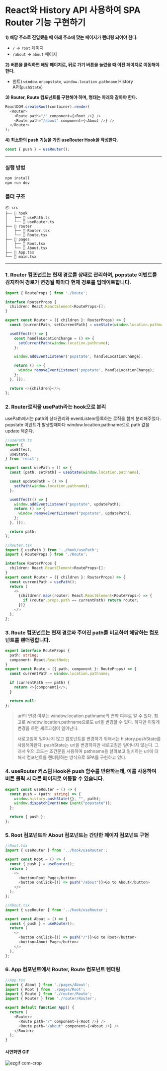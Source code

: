 # React와 History API 사용하여 SPA Router 기능 구현하기

**1) 해당 주소로 진입했을 때 아래 주소에 맞는 페이지가 렌더링 되어야 한다.**

- `/` → `root` 페이지
- `/about` → `about` 페이지

**2) 버튼을 클릭하면 해당 페이지로, 뒤로 가기 버튼을 눌렀을 때 이전 페이지로 이동해야 한다.**

- 힌트) `window.onpopstate`, `window.location.pathname` History API(`pushState`)

**3) Router, Route 컴포넌트를 구현해야 하며, 형태는 아래와 같아야 한다.**
```ts
ReactDOM.createRoot(container).render(
  <Router>
    <Route path="/" component={<Root />} />
    <Route path="/about" component={<About />} />
  </Router>
);
```
**4) 최소한의 push 기능을 가진 useRouter Hook을 작성한다.**
```ts
const { push } = useRouter();
```

---

### **실행 방법**

```bash
npm install
npm run dev
```



### 폴더 구조
```
📦 src
├── 📂 hook
│   ├── 📄 usePath.ts
│   └── 📄 useRouter.ts
├── 📂 router
│   ├── 📄 Router.tsx
│   └── 📄 Route.tsx
├── 📂 pages
│   ├── 📄 Root.tsx
│   └── 📄 About.tsx
├── 📄 App.tsx
└── 📄 main.tsx
```

---

### 1. Router 컴포넌트는 현재 경로를 상태로 관리하며, popstate 이벤트를 감지하여 경로가 변경될 때마다 현재 경로를 업데이트합니다.
```ts
import { RouteProps } from './Route';

interface RouterProps {
  children: React.ReactElement<RouteProps>[];
}

export const Router = ({ children }: RouterProps) => {
  const [currentPath, setCurrentPath] = useState(window.location.pathname);

  useEffect(() => {
    const handleLocationChange = () => {
      setCurrentPath(window.location.pathname);
    };

    window.addEventListener('popstate', handleLocationChange);

    return () => {
      window.removeEventListener('popstate', handleLocationChange);
    };
  }, []);

  return <>{children}</>;
};
```
### 2. Router로직을 usePath라는 hook으로 분리
usePath에서는 path의 상태관리와 eventListenr등록하는 로직을 함께 분리해주었다.
popstate 이벤트가 발생할때마다 window.location.pathname으로 path 값을 update 해준다.
```ts
//usePath.ts
import {
  useEffect,
  useState,
} from 'react';

export const usePath = () => {
  const [path, setPath] = useState(window.location.pathname);

  const updatePath = () => {
    setPath(window.location.pathname);
  };

  useEffect(() => {
    window.addEventListener("popstate", updatePath);
    return () => {
      window.removeEventListener("popstate", updatePath);
    };
  }, []);

  return path;
};
```
```ts
//Router.tsx
import { usePath } from '../hook/usePath';
import { RouteProps } from './Route';

interface RouterProps {
  children: React.ReactElement<RouteProps>[];
}
export const Router = ({ children }: RouterProps) => {
  const currentPath = usePath();
  return (
    <>
      {children?.map((router: React.ReactElement<RouteProps>) => {
        if (router.props.path == currentPath) return router;
      })}
    </>
  );
};
```

### 3. Route 컴포넌트는 현재 경로와 주어진 path를 비교하여 해당하는 컴포넌트를 렌더링합니다.
```ts
export interface RouteProps {
  path: string;
  component: React.ReactNode;
}
export const Route = ({ path, component }: RouteProps) => {
  const currentPath = window.location.pathname;

  if (currentPath === path) {
    return <>{component}</>;
  }

  return null;
};

```
>url의 변경 여부는 window.location.pathname의 변화 여부로 알 수 있다. 참고로 window.location.pathname으로도 url을 변경할 수 있다. 하지만 이렇게 변경을 하면 새로고침이 일어난다.
>
>새로고침이 일어나지 않고 컴포넌트를 변경하기 위해서는 history.pushState를 사용해야한다. pushState는 url을 변경하지만 새로고침은 일어나지 않는다. 그래서 위의 코드는 조건문을 사용하여 pathname을 살펴보고 일치하는 url에 대해서 컴포넌트를 랜더링하는 방식으로 SPA를 구현하고 있다.


### 4. useRouter 커스텀 Hook은 push 함수를 반환하는데, 이를 사용하여 버튼 클릭 시 다른 페이지로 이동할 수 있습니다.
```ts
export const useRouter = () => {
  const push = (path: string) => {
    window.history.pushState({}, "", path);
    window.dispatchEvent(new Event("popstate"));
  };

  return { push };
};
```

### 5. Root 컴포넌트와 About 컴포넌트는 간단한 페이지 컴포넌트 구현
```ts
//Root.tsx
import { useRouter } from '../hook/useRouter';

export const Root = () => {
  const { push } = useRouter();
  return (
    <>
      <button>Root Page</button>
      <button onClick={() => push("/about")}>Go to About</button>
    </>
  );
};
```
```ts
//About.tsx
import { useRouter } from '../hook/useRouter';

export const About = () => {
  const { push } = useRouter();
  return (
    <>
      <button onClick={() => push("/")}>Go to Root</button>
      <button>About Page</button>
    </>
  );
};
```

### 6. App 컴포넌트에서 Router, Route 컴포넌트 렌더링
```ts
//App.tsx
import { About } from './pages/About';
import { Root } from './pages/Root';
import { Route } from './router/Route';
import { Router } from './router/Router';

export default function App() {
  return (
    <Router>
      <Route path="/" component={<Root />} />
      <Route path="/about" component={<About />} />
    </Router>
  );
}
```

#### 시연화면 GIF
![ezgif com-crop](https://github.com/hihijin/Vite-SPA-Router/assets/117073214/cf473637-24ec-4aee-9fb3-7a664fa11fdc)
